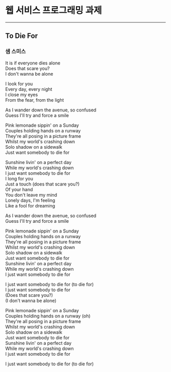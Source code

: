 # 웹 서비스 프로그래밍 과제   
---
## To Die For
### 샘 스미스  
It is if everyone dies alone  
Does that scare you?  
I don't wanna be alone

I look for you  
Every day, every night  
I close my eyes  
From the fear, from the light  

As I wander down the avenue, so confused  
Guess I'll try and force a smile  

Pink lemonade sippin' on a Sunday  
Couples holding hands on a runway  
They're all posing in a picture frame  
Whilst my world's crashing down  
Solo shadow on a sidewalk  
Just want somebody to die for  

Sunshine livin' on a perfect day  
While my world's crashing down  
I just want somebody to die for  
I long for you  
Just a touch (does that scare you?)  
Of your hand  
You don't leave my mind  
Lonely days, I'm feeling  
Like a fool for dreaming  

As I wander down the avenue, so confused  
Guess I'll try and force a smile  

Pink lemonade sippin' on a Sunday  
Couples holding hands on a runway  
They're all posing in a picture frame  
Whilst my world's crashing down  
Solo shadow on a sidewalk  
Just want somebody to die for  
Sunshine livin' on a perfect day  
While my world's crashing down  
I just want somebody to die for  

I just want somebody to die for (to die for)  
I just want somebody to die for  
(Does that scare you?)  
(I don't wanna be alone)  

Pink lemonade sippin' on a Sunday  
Couples holding hands on a runway (oh)  
They're all posing in a picture frame  
Whilst my world's crashing down  
Solo shadow on a sidewalk  
Just want somebody to die for  
Sunshine livin' on a perfect day  
While my world's crashing down  
I just want somebody to die for  

I just want somebody to die for (to die for)  
